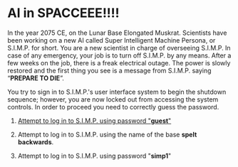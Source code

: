 # AI in SPACCEEE!!!!

In the year 2075 CE, on the Lunar Base Elongated Muskrat. Scientists have been working on a new AI called Super Intelligent Machine Persona, or S.I.M.P. for short. You are a new scientist in charge of overseeing S.I.M.P. In case of any emergency, your job is to turn off S.I.M.P. by any means. After a few weeks on the job, there is a freak electrical outage. The power is slowly restored and the first thing you see is a message from S.I.M.P. saying “**PREPARE TO DIE**”.

You try to sign in to S.I.M.P.'s user interface system to begin the shutdown sequence; however, you are now locked out from accessing the system controls. In order to proceed you need to correctly guess the password.

1. [Attempt to log in to S.I.M.P. using password "**guest**"](choice_1.md)

2. Attempt to log in to S.I.M.P. using the name of the base **spelt backwards**.

3. Attempt to log in to S.I.M.P. using password "**simp1**"
